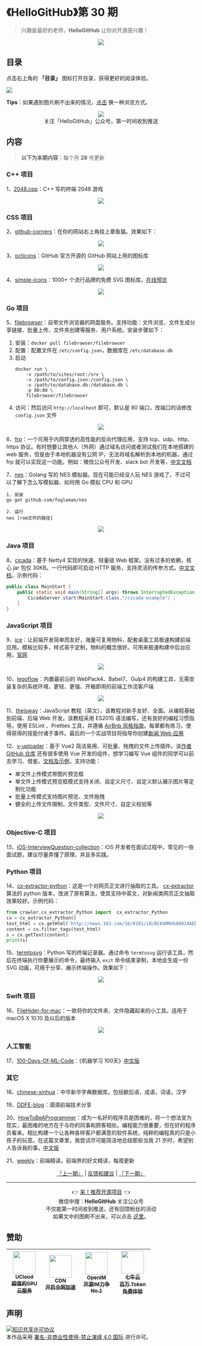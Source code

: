 # 《HelloGitHub》第 30 期
> 兴趣是最好的老师，**HelloGitHub** 让你对开源感兴趣！
<p align="center">
    <img src='https://raw.githubusercontent.com/521xueweihan/img_logo/master/logo/cover.jpg' style="max-width:100%;"></img>
</p>

## 目录

点击右上角的 **「目录」** 图标打开目录，获得更好的阅读体验。

![](https://raw.githubusercontent.com/521xueweihan/img_logo/master/logo/catalog.png)

**Tips**：如果遇到图片刷不出来的情况，[点击](https://hellogithub.com/periodical/volume/30) 换一种浏览方式。

<p align="center">
  <img src="https://raw.githubusercontent.com/521xueweihan/img_logo/master/logo/weixin.png" style="max-width:30%;"></img><br>
关注「HelloGitHub」公众号，第一时间收到推送
</p>

## 内容
> **以下为本期内容**｜每个月 **28** 号更新

### C++ 项目
1、[2048.cpp](https://hellogithub.com/periodical/statistics/click?target=https://github.com/plibither8/2048.cpp)：C++ 写的终端 2048 游戏


<p align="center"><img src='https://raw.githubusercontent.com/521xueweihan/img/master/hellogithub/30/127719331.gif' style="max-width:80%; max-height=80%;"></img></p>

### CSS 项目
2、[github-corners](https://hellogithub.com/periodical/statistics/click?target=https://github.com/tholman/github-corners)：在你的网站右上角挂上章鱼猫。效果如下：


<p align="center"><img src='https://raw.githubusercontent.com/521xueweihan/img/master/hellogithub/30/45123943.png' style="max-width:80%; max-height=80%;"></img></p>

3、[octicons](https://hellogithub.com/periodical/statistics/click?target=https://github.com/primer/octicons)：GitHub 官方开源的 GitHub 网站上用的图标库


<p align="center"><img src='https://raw.githubusercontent.com/521xueweihan/img/master/hellogithub/30/20893207.png' style="max-width:80%; max-height=80%;"></img></p>

4、[simple-icons](https://hellogithub.com/periodical/statistics/click?target=https://github.com/simple-icons/simple-icons)：1000+ 个流行品牌的免费 SVG 图标库。[在线预览](https://simpleicons.org/)


<p align="center"><img src='https://raw.githubusercontent.com/521xueweihan/img/master/hellogithub/30/6720403.png' style="max-width:80%; max-height=80%;"></img></p>

### Go 项目
5、[filebrowser](https://hellogithub.com/periodical/statistics/click?target=https://github.com/filebrowser/filebrowser)：自带文件浏览器的网盘服务。支持功能：文件浏览、文件生成分享链接、批量上传、文件夹创建等服务、用户系统。安装步骤如下：
1. 安装：`docker pull filebrowser/filebrowser`
2. 配置：配置文件在 `/etc/config.json`，数据库在 `/etc/database.db`
3. 启动
    ```
    docker run \
        -v /path/to/sites/root:/srv \
        -v /path/to/config.json:/config.json \
        -v /path/to/database.db:/database.db \
        -p 80:80 \
        filebrowser/filebrowser
    ```
4. 访问：然后访问 `http://localhost` 即可，默认是 80 端口，改端口的话修改 `config.json` 文件


<p align="center"><img src='https://raw.githubusercontent.com/521xueweihan/img/master/hellogithub/30/42332863.gif' style="max-width:80%; max-height=80%;"></img></p>

6、[frp](https://hellogithub.com/periodical/statistics/click?target=https://github.com/fatedier/frp)：一个可用于内网穿透的高性能的反向代理应用，支持 tcp、udp、http、https 协议。有时想要让其他人（外网）通过域名访问或者测试我们在本地搭建的 web 服务，但是由于本地机器没有公网 IP，无法将域名解析到本地的机器，通过 frp 就可以实现这一功能。例如：微信公众号开发、slack bot 开发等，[中文文档](https://github.com/fatedier/frp/blob/master/README_zh.md)


7、[nes](https://hellogithub.com/periodical/statistics/click?target=https://github.com/fogleman/nes)：Golang 写的 NES 模拟器。现在可能已经没人玩 NES 游戏了，不过可以了解下怎么写模拟器、如何用 Go 模拟 CPU 和 GPU
```
1. 安装 
go get github.com/fogleman/nes

2. 运行
nes [rom文件的路径]
```


<p align="center"><img src='https://raw.githubusercontent.com/521xueweihan/img/master/hellogithub/30/31566326.png' style="max-width:80%; max-height=80%;"></img></p>

### Java 项目
8、[cicada](https://hellogithub.com/periodical/statistics/click?target=https://github.com/TogetherOS/cicada)：基于 Netty4 实现的快速、轻量级 Web 框架。没有过多的依赖，核心 jar 包仅 30KB。一行代码即可启动 HTTP 服务，支持灵活的传参方式。[中文文档](https://github.com/TogetherOS/cicada/blob/master/README-ZH.md)，示例代码：
```java
public class MainStart {
    public static void main(String[] args) throws InterruptedException {
        CicadaServer.start(MainStart.class,"/cicada-example") ;
    }
}
```


### JavaScript 项目
9、[ice](https://hellogithub.com/periodical/statistics/click?target=https://github.com/alibaba/ice)：让前端开发简单而友好，海量可复用物料，配套桌面工具极速构建前端应用。模板比较多，样式易于定制，物料的概念很好。可用来极速构建中后台应用，[官网](https://alibaba.github.io/ice/iceworks)


<p align="center"><img src='https://raw.githubusercontent.com/521xueweihan/img/master/hellogithub/30/72717562.png' style="max-width:80%; max-height=80%;"></img></p>

10、[legoflow](https://hellogithub.com/periodical/statistics/click?target=https://github.com/legoflow/legoflow)：内置最前沿的 WebPack4、Babel7、Gulp4 的构建工具，无需安装复杂的系统环境，更轻、更强、开箱即用的前端工作流客户端


<p align="center"><img src='https://raw.githubusercontent.com/521xueweihan/img/master/hellogithub/30/91311804.png' style="max-width:80%; max-height=80%;"></img></p>

11、[thejsway](https://hellogithub.com/periodical/statistics/click?target=https://github.com/thejsway/thejsway)：JavaScript 教程（英文），该教程对新手友好、全面。从编程基础到前端、后端 Web 开发。该教程采用 ES2015 语法编写，还有良好的编程习惯指导。使用 ESLint 、Pretties 工具，并遵循 [AirBnb 风格指南](https://github.com/airbnb/javascript)。每章都有练习，使得获得的技能付诸于事件。最后的一个实战项目将指导你创建[新闻 Web 应用](https://thejsway-publink.herokuapp.com/)


12、[v-uploader](https://hellogithub.com/periodical/statistics/click?target=https://github.com/TerryZ/v-uploader)：基于 Vue2 简洁易用、可批量、拖拽的文件上传插件。该[作者 GitHub 仓库](https://github.com/TerryZ?tab=repositories) 还有很多使用 Vue 开发的组件，想学习编写 Vue 组件的同学可以前去学习、借鉴。[文档及示例](https://terryz.gitee.io/vue/#/upload/demo)，支持功能：
- 单文件上传模式带图片预览框
- 单文件上传模式预览框模式支持关闭、自定义尺寸、自定义默认展示图片等定制化功能
- 批量上传模式支持图片预览、文件拖拽
- 健全的上传文件限制，文件类型、文件尺寸、自定义校验等


<p align="center"><img src='https://raw.githubusercontent.com/521xueweihan/img/master/hellogithub/30/131277712.png' style="max-width:80%; max-height=80%;"></img></p>

### Objective-C 项目
13、[iOS-InterviewQuestion-collection](https://hellogithub.com/periodical/statistics/click?target=https://github.com/liberalisman/iOS-InterviewQuestion-collection)：iOS 开发者在面试过程中，常见的一些面试题，建议尽量弄懂了原理，并且多实践。


### Python 项目
14、[cx-extractor-python](https://hellogithub.com/periodical/statistics/click?target=https://github.com/chrislinan/cx-extractor-python)：这是一个对网页正文进行抽取的工具。 [cx-extractor](https://github.com/chrislinan/cx-extractor/blob/master/%E5%9F%BA%E4%BA%8E%E8%A1%8C%E5%9D%97%E5%88%86%E5%B8%83%E5%87%BD%E6%95%B0%E7%9A%84%E9%80%9A%E7%94%A8%E7%BD%91%E9%A1%B5%E6%AD%A3%E6%96%87%E6%8A%BD%E5%8F%96%E7%AE%97%E6%B3%95.pdf) 算法的 python 版本，改进了原有算法，使其支持中英文，对新闻类网页正文抽取效果较好。示例代码：
```python
from crawler.cx_extractor_Python import  cx_extractor_Python
cx = cx_extractor_Python()
test_html = cx.getHtml('http://news.163.com/16/0101/10/BC84MRHS00014AED.html')
content = cx.filter_tags(test_html)
s = cx.getText(content)
print(s)

```


15、[termtosvg](https://hellogithub.com/periodical/statistics/click?target=https://github.com/nbedos/termtosvg)：Python 写的终端记录器。通过命令 `termtosvg` 运行该工具，然后在终端执行你要展示的命令，最终输入 `exit` 命令结束录制，本地会生成一份 SVG 动画，可用于分享、展示终端操作。效果如下：


<p align="center"><img src='https://raw.githubusercontent.com/521xueweihan/img/master/hellogithub/30/136727471.gif' style="max-width:80%; max-height=80%;"></img></p>

### Swift 项目
16、[FileHider-for-mac](https://hellogithub.com/periodical/statistics/click?target=https://github.com/zhihaozhang/FileHider-for-mac)：一款将你的文件夹、文件隐藏起来的小工具。适用于 macOS X 10.10 及以后的版本


<p align="center"><img src='https://raw.githubusercontent.com/521xueweihan/img/master/hellogithub/30/117047395.gif' style="max-width:80%; max-height=80%;"></img></p>

### 人工智能
17、[100-Days-Of-ML-Code](https://hellogithub.com/periodical/statistics/click?target=https://github.com/Avik-Jain/100-Days-Of-ML-Code)：《机器学习 100天》[中文版](https://github.com/MLEveryday/100-Days-Of-ML-Code)


### 其它
18、[chinese-xinhua](https://hellogithub.com/periodical/statistics/click?target=https://github.com/pwxcoo/chinese-xinhua)：中华新华字典数据库。包括歇后语，成语，词语，汉字


19、[DDFE-blog](https://hellogithub.com/periodical/statistics/click?target=https://github.com/DDFE/DDFE-blog)：滴滴前端技术分享


20、[HowToBeAProgrammer](https://hellogithub.com/periodical/statistics/click?target=https://github.com/braydie/HowToBeAProgrammer)：成为一名好的程序员是困难的，将一个想法变为现实，最困难的地方在于与你的同事和顾客相处。编程能力很重要，但在好的程序员看来。相比构建一个让各种各样客户都满意的软件系统，纯粹的编程真的只是小孩子的玩意。在这篇文章里，我尝试尽可能简洁地总结那些当我 21 岁时，希望别人告诉我的事。[中文版](https://github.com/braydie/HowToBeAProgrammer/blob/master/zh/README.md#%E7%9B%AE%E5%BD%95)


21、[weekly](https://hellogithub.com/periodical/statistics/click?target=https://github.com/ascoders/weekly)：前端精读。前端界的好文精读，每周更新




<p align="center">
    <a href="https://github.com/521xueweihan/HelloGitHub/blob/master/content/HelloGitHub29.md">『上一期』</a> | <a href='https://github.com/521xueweihan/HelloGitHub/issues/899'>反馈和建议</a> | <a href="https://github.com/521xueweihan/HelloGitHub/blob/master/content/HelloGitHub31.md">『下一期』</a>
</p>

---
<p align="center">
    👉 <a href='https://hellogithub.com/periodical'>来！推荐开源项目</a> 👈<br>
    微信中搜：<strong>HelloGitHub</strong> 关注公众号<br>
    不仅能第一时间收到推送，还有回馈粉丝的活动<br>
    如果文中的图刷不出来，可以点击 <a href='https://hellogithub.com/periodical/volume/30'>这里</a>。
</p>

## 赞助


<table>
  <thead>
    <tr>
      <th align="center" style="width: 80px;">
        <a href="https://www.compshare.cn/?utm_term=logo&utm_campaign=hellogithub&utm_source=otherdsp&utm_medium=display&ytag=logo_hellogithub_otherdsp_display">          <img src="https://raw.githubusercontent.com/521xueweihan/img_logo/master/logo/ucloud.png" width="60px"><br>
          <sub>UCloud</sub><br>
          <sub>超值的GPU云服务</sub>
        </a>
      </th>
      <th align="center" style="width: 80px;">
        <a href="https://www.upyun.com/?from=hellogithub">
          <img src="https://raw.githubusercontent.com/521xueweihan/img_logo/master/logo/upyun.png" width="60px"><br>
          <sub>CDN</sub><br>
          <sub>开启全网加速</sub>
        </a>
      </th>
      <th align="center" style="width: 80px;">
        <a href="https://github.com/OpenIMSDK/Open-IM-Server">
          <img src="https://raw.githubusercontent.com/521xueweihan/img_logo/master/logo/im.png" width="60px"><br>
          <sub>OpenIM</sub><br>
          <sub>开源IM力争No.1</sub>
        </a>
      </th>
      <th align="center" style="width: 80px;">
        <a href="https://www.qiniu.com/?utm_source=hello">
          <img src="https://raw.githubusercontent.com/521xueweihan/img_logo/master/logo/qiniu.jpg" width="60px"><br>
          <sub>七牛云</sub><br>
          <sub>百万 Token 免费体验</sub>
        </a>
      </th>
    </tr>
  </thead>
</table>


## 声明
<a rel="license" href="https://creativecommons.org/licenses/by-nc-nd/4.0/deed.zh"><img alt="知识共享许可协议" style="border-width: 0" src="https://licensebuttons.net/l/by-nc-nd/4.0/88x31.png"></a><br>本作品采用 <a rel="license" href="https://creativecommons.org/licenses/by-nc-nd/4.0/deed.zh">署名-非商业性使用-禁止演绎 4.0 国际</a> 进行许可。